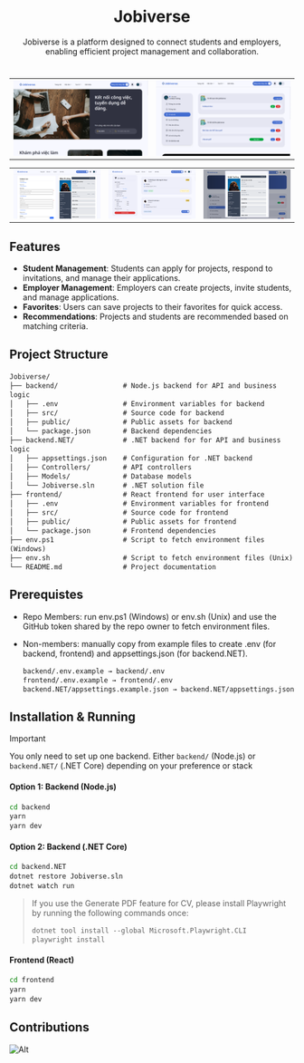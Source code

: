 <div align="center">
    <h1>Jobiverse</h1>
    <p>Jobiverse is a platform designed to connect students and employers, enabling efficient project management and collaboration.</p>
    <h1></h1>
</div>

<div align="center">
    <table>
        <tr>
            <td><img src="https://github.com/nhattVim/assets/blob/master/Jobiverse/1.png?raw=true"/></td>
            <td><img src="https://github.com/nhattVim/assets/blob/master/Jobiverse/2.png?raw=true"/></td>
        </tr>
    </table>
    <table>
        <tr>
            <td><img src="https://github.com/nhattVim/assets/blob/master/Jobiverse/3.png?raw=true"/></td>
            <td><img src="https://github.com/nhattVim/assets/blob/master/Jobiverse/5.png?raw=true"/></td>
            <td><img src="https://github.com/nhattVim/assets/blob/master/Jobiverse/4.png?raw=true"/></td>
        </tr>
    </table>
</div>

## Features

-   **Student Management**: Students can apply for projects, respond to invitations, and manage their applications.
-   **Employer Management**: Employers can create projects, invite students, and manage applications.
-   **Favorites**: Users can save projects to their favorites for quick access.
-   **Recommendations**: Projects and students are recommended based on matching criteria.

## Project Structure

```
Jobiverse/
├── backend/                # Node.js backend for API and business logic
│   ├── .env                # Environment variables for backend
│   ├── src/                # Source code for backend
│   ├── public/             # Public assets for backend
│   └── package.json        # Backend dependencies
├── backend.NET/            # .NET backend for for API and business logic
│   ├── appsettings.json    # Configuration for .NET backend
│   ├── Controllers/        # API controllers
│   ├── Models/             # Database models
│   └── Jobiverse.sln       # .NET solution file
├── frontend/               # React frontend for user interface
│   ├── .env                # Environment variables for frontend
│   ├── src/                # Source code for frontend
│   ├── public/             # Public assets for frontend
│   └── package.json        # Frontend dependencies
├── env.ps1                 # Script to fetch environment files (Windows)
├── env.sh                  # Script to fetch environment files (Unix)
└── README.md               # Project documentation
```

## Prerequistes

-   Repo Members: run env.ps1 (Windows) or env.sh (Unix) and use the GitHub token shared by the repo owner to fetch environment files.

-   Non-members: manually copy from example files to create .env (for backend, frontend) and appsettings.json (for backend.NET).
    ```
    backend/.env.example → backend/.env
    frontend/.env.example → frontend/.env
    backend.NET/appsettings.example.json → backend.NET/appsettings.json
    ```

## Installation & Running

> [!Important]
> You only need to set up one backend.
> Either `backend/` (Node.js) or `backend.NET/` (.NET Core) depending on your preference or stack

#### Option 1: Backend (Node.js)

```bash
cd backend
yarn
yarn dev
```

#### Option 2: Backend (.NET Core)

```sh
cd backend.NET
dotnet restore Jobiverse.sln
dotnet watch run
```

> If you use the Generate PDF feature for CV, please install Playwright by running the following commands once:
>
> ```
> dotnet tool install --global Microsoft.Playwright.CLI
> playwright install
> ```

#### Frontend (React)

```bash
cd frontend
yarn
yarn dev
```

## Contributions

![Alt](https://repobeats.axiom.co/api/embed/244d8939aacc6407fa988f1969785679994711d9.svg "Repobeats analytics image")
